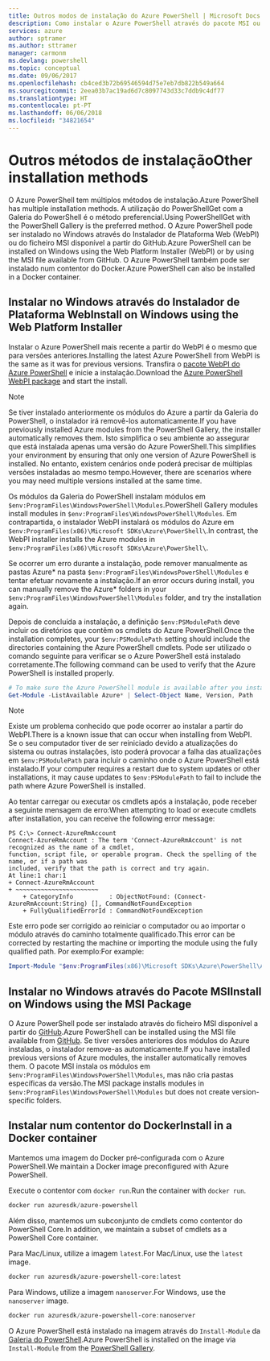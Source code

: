 ```yaml
---
title: Outros modos de instalação do Azure PowerShell | Microsoft Docs
description: Como instalar o Azure PowerShell através do pacote MSI ou do Instalador de Plataforma Web.
services: azure
author: sptramer
ms.author: sttramer
manager: carmonm
ms.devlang: powershell
ms.topic: conceptual
ms.date: 09/06/2017
ms.openlocfilehash: cb4ced3b72b69546594d75e7eb7db822b549a664
ms.sourcegitcommit: 2eea03b7ac19ad6d7c8097743d33c7ddb9c4df77
ms.translationtype: HT
ms.contentlocale: pt-PT
ms.lasthandoff: 06/06/2018
ms.locfileid: "34821654"
---
```

# <a name="other-installation-methods"></a><span data-ttu-id="6ba7d-103">Outros métodos de instalação</span><span class="sxs-lookup"><span data-stu-id="6ba7d-103">Other installation methods</span></span>

<span data-ttu-id="6ba7d-104">O Azure PowerShell tem múltiplos métodos de instalação.</span><span class="sxs-lookup"><span data-stu-id="6ba7d-104">Azure PowerShell has multiple installation methods.</span></span> <span data-ttu-id="6ba7d-105">A utilização do PowerShellGet com a Galeria do PowerShell é o método preferencial.</span><span class="sxs-lookup"><span data-stu-id="6ba7d-105">Using PowerShellGet with the PowerShell Gallery is the preferred method.</span></span> <span data-ttu-id="6ba7d-106">O Azure PowerShell pode ser instalado no Windows através do Instalador de Plataforma Web (WebPI) ou do ficheiro MSI disponível a partir do GitHub.</span><span class="sxs-lookup"><span data-stu-id="6ba7d-106">Azure PowerShell can be installed on Windows using the Web Platform Installer (WebPI) or by using the MSI file available from GitHub.</span></span> <span data-ttu-id="6ba7d-107">O Azure PowerShell também pode ser instalado num contentor do Docker.</span><span class="sxs-lookup"><span data-stu-id="6ba7d-107">Azure PowerShell can also be installed in a Docker container.</span></span>

## <a name="install-on-windows-using-the-web-platform-installer"></a><span data-ttu-id="6ba7d-108">Instalar no Windows através do Instalador de Plataforma Web</span><span class="sxs-lookup"><span data-stu-id="6ba7d-108">Install on Windows using the Web Platform Installer</span></span>

<span data-ttu-id="6ba7d-109">Instalar o Azure PowerShell mais recente a partir do WebPI é o mesmo que para versões anteriores.</span><span class="sxs-lookup"><span data-stu-id="6ba7d-109">Installing the latest Azure PowerShell from WebPI is the same as it was for previous versions.</span></span>
<span data-ttu-id="6ba7d-110">Transfira o [pacote WebPI do Azure PowerShell](http://aka.ms/webpi-azps) e inicie a instalação.</span><span class="sxs-lookup"><span data-stu-id="6ba7d-110">Download the [Azure PowerShell WebPI package](http://aka.ms/webpi-azps) and start the install.</span></span>

> [!NOTE]
> <span data-ttu-id="6ba7d-111">Se tiver instalado anteriormente os módulos do Azure a partir da Galeria do PowerShell, o instalador irá removê-los automaticamente.</span><span class="sxs-lookup"><span data-stu-id="6ba7d-111">If you have previously installed Azure modules from the PowerShell Gallery, the installer automatically removes them.</span></span> <span data-ttu-id="6ba7d-112">Isto simplifica o seu ambiente ao assegurar que está instalada apenas uma versão do Azure PowerShell.</span><span class="sxs-lookup"><span data-stu-id="6ba7d-112">This simplifies your environment by ensuring that only one version of Azure PowerShell is installed.</span></span> <span data-ttu-id="6ba7d-113">No entanto, existem cenários onde poderá precisar de múltiplas versões instaladas ao mesmo tempo.</span><span class="sxs-lookup"><span data-stu-id="6ba7d-113">However, there are scenarios where you may need multiple versions installed at the same time.</span></span>
>
> <span data-ttu-id="6ba7d-114">Os módulos da Galeria do PowerShell instalam módulos em `$env:ProgramFiles\WindowsPowerShell\Modules`.</span><span class="sxs-lookup"><span data-stu-id="6ba7d-114">PowerShell Gallery modules install modules in `$env:ProgramFiles\WindowsPowerShell\Modules`.</span></span> <span data-ttu-id="6ba7d-115">Em contrapartida, o instalador WebPI instalará os módulos do Azure em `$env:ProgramFiles(x86)\Microsoft SDKs\Azure\PowerShell\`.</span><span class="sxs-lookup"><span data-stu-id="6ba7d-115">In contrast, the WebPI installer installs the Azure modules in `$env:ProgramFiles(x86)\Microsoft SDKs\Azure\PowerShell\`.</span></span>
>
> <span data-ttu-id="6ba7d-116">Se ocorrer um erro durante a instalação, pode remover manualmente as pastas Azure\* na pasta `$env:ProgramFiles\WindowsPowerShell\Modules` e tentar efetuar novamente a instalação.</span><span class="sxs-lookup"><span data-stu-id="6ba7d-116">If an error occurs during install, you can manually remove the Azure\* folders in your `$env:ProgramFiles\WindowsPowerShell\Modules` folder, and try the installation again.</span></span>

<span data-ttu-id="6ba7d-117">Depois de concluída a instalação, a definição `$env:PSModulePath` deve incluir os diretórios que contêm os cmdlets do Azure PowerShell.</span><span class="sxs-lookup"><span data-stu-id="6ba7d-117">Once the installation completes, your `$env:PSModulePath` setting should include the directories containing the Azure PowerShell cmdlets.</span></span> <span data-ttu-id="6ba7d-118">Pode ser utilizado o comando seguinte para verificar se o Azure PowerShell está instalado corretamente.</span><span class="sxs-lookup"><span data-stu-id="6ba7d-118">The following command can be used to verify that the Azure PowerShell is installed properly.</span></span>

```powershell
# To make sure the Azure PowerShell module is available after you install
Get-Module -ListAvailable Azure* | Select-Object Name, Version, Path
```

> [!NOTE]
> <span data-ttu-id="6ba7d-119">Existe um problema conhecido que pode ocorrer ao instalar a partir do WebPI.</span><span class="sxs-lookup"><span data-stu-id="6ba7d-119">There is a known issue that can occur when installing from WebPI.</span></span> <span data-ttu-id="6ba7d-120">Se o seu computador tiver de ser reiniciado devido a atualizações do sistema ou outras instalações, isto poderá provocar a falha das atualizações em `$env:PSModulePath` para incluir o caminho onde o Azure PowerShell está instalado.</span><span class="sxs-lookup"><span data-stu-id="6ba7d-120">If your computer requires a restart due to system updates or other installations, it may cause updates to `$env:PSModulePath` to fail to include the path where Azure PowerShell is installed.</span></span>

<span data-ttu-id="6ba7d-121">Ao tentar carregar ou executar os cmdlets após a instalação, pode receber a seguinte mensagem de erro:</span><span class="sxs-lookup"><span data-stu-id="6ba7d-121">When attempting to load or execute cmdlets after installation, you can receive the following error message:</span></span>

```
PS C:\> Connect-AzureRmAccount
Connect-AzureRmAccount : The term 'Connect-AzureRmAccount' is not recognized as the name of a cmdlet,
function, script file, or operable program. Check the spelling of the name, or if a path was
included, verify that the path is correct and try again.
At line:1 char:1
+ Connect-AzureRmAccount
+ ~~~~~~~~~~~~~~~~~~~~~~~
    + CategoryInfo          : ObjectNotFound: (Connect-AzureRmAccount:String) [], CommandNotFoundException
    + FullyQualifiedErrorId : CommandNotFoundException
```

<span data-ttu-id="6ba7d-122">Este erro pode ser corrigido ao reiniciar o computador ou ao importar o módulo através do caminho totalmente qualificado.</span><span class="sxs-lookup"><span data-stu-id="6ba7d-122">This error can be corrected by restarting the machine or importing the module using the fully qualified path.</span></span> <span data-ttu-id="6ba7d-123">Por exemplo:</span><span class="sxs-lookup"><span data-stu-id="6ba7d-123">For example:</span></span>

```powershell
Import-Module "$env:ProgramFiles(x86)\Microsoft SDKs\Azure\PowerShell\AzureRM.psd1"
```

## <a name="install-on-windows-using-the-msi-package"></a><span data-ttu-id="6ba7d-124">Instalar no Windows através do Pacote MSI</span><span class="sxs-lookup"><span data-stu-id="6ba7d-124">Install on Windows using the MSI Package</span></span>

<span data-ttu-id="6ba7d-125">O Azure PowerShell pode ser instalado através do ficheiro MSI disponível a partir do [GitHub](https://aka.ms/azps-release).</span><span class="sxs-lookup"><span data-stu-id="6ba7d-125">Azure PowerShell can be installed using the MSI file available from [GitHub](https://aka.ms/azps-release).</span></span> <span data-ttu-id="6ba7d-126">Se tiver versões anteriores dos módulos do Azure instaladas, o instalador remove-as automaticamente.</span><span class="sxs-lookup"><span data-stu-id="6ba7d-126">If you have installed previous versions of Azure modules, the installer automatically removes them.</span></span> <span data-ttu-id="6ba7d-127">O pacote MSI instala os módulos em `$env:ProgramFiles\WindowsPowerShell\Modules`, mas não cria pastas específicas da versão.</span><span class="sxs-lookup"><span data-stu-id="6ba7d-127">The MSI package installs modules in `$env:ProgramFiles\WindowsPowerShell\Modules` but does not create version-specific folders.</span></span>

## <a name="install-in-a-docker-container"></a><span data-ttu-id="6ba7d-128">Instalar num contentor do Docker</span><span class="sxs-lookup"><span data-stu-id="6ba7d-128">Install in a Docker container</span></span>

<span data-ttu-id="6ba7d-129">Mantemos uma imagem do Docker pré-configurada com o Azure PowerShell.</span><span class="sxs-lookup"><span data-stu-id="6ba7d-129">We maintain a Docker image preconfigured with Azure PowerShell.</span></span>

<span data-ttu-id="6ba7d-130">Execute o contentor com `docker run`.</span><span class="sxs-lookup"><span data-stu-id="6ba7d-130">Run the container with `docker run`.</span></span>

```powershell
docker run azuresdk/azure-powershell
```

<span data-ttu-id="6ba7d-131">Além disso, mantemos um subconjunto de cmdlets como contentor do PowerShell Core.</span><span class="sxs-lookup"><span data-stu-id="6ba7d-131">In addition, we maintain a subset of cmdlets as a PowerShell Core container.</span></span>

<span data-ttu-id="6ba7d-132">Para Mac/Linux, utilize a imagem `latest`.</span><span class="sxs-lookup"><span data-stu-id="6ba7d-132">For Mac/Linux, use the `latest` image.</span></span>

```bash
docker run azuresdk/azure-powershell-core:latest
```

<span data-ttu-id="6ba7d-133">Para Windows, utilize a imagem `nanoserver`.</span><span class="sxs-lookup"><span data-stu-id="6ba7d-133">For Windows, use the `nanoserver` image.</span></span>

```powershell
docker run azuresdk/azure-powershell-core:nanoserver
```

<span data-ttu-id="6ba7d-134">O Azure PowerShell está instalado na imagem através do `Install-Module` da [Galeria do PowerShell](https://www.powershellgallery.com/).</span><span class="sxs-lookup"><span data-stu-id="6ba7d-134">Azure PowerShell is installed on the image via `Install-Module` from the [PowerShell Gallery](https://www.powershellgallery.com/).</span></span>
